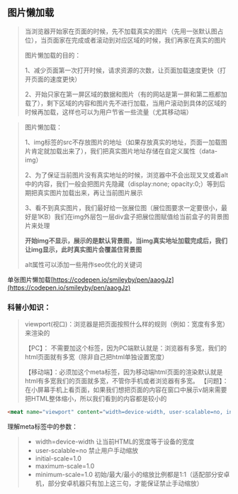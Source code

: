 ## 图片懒加载

> 当浏览器开始家在页面的时候，先不加载真实的图片（先用一张默认图占位），当页面家在完成或者滚动到对应区域的时候，我们再家在真实的图片
> 
> 图片懒加载的目的：
> 
> 1、减少页面第一次打开时候，请求资源的次数，让页面加载速度更快（打开页面的速度更快）
> 
> 2、开始只家在第一屏区域的数据和图片（有的网站是第一屏和第二瓶都加载了），剩下区域的内容和图片先不进行加载，当用户滚动到具体的区域的时候再加载，这样也可以为用户节省一些流量（尤其移动端）

> 图片懒加载：
> 
> 1、img标签的src不存放图片的地址（如果存放真实的地址，页面一加载图片肯定就加载出来了），我们把真实图片地址存储在自定义属性（data-img）
> 
> 2、为了保证当前图片没有真实地址的时候，浏览器中不会出现叉叉或着alt中的内容，我们一般会把图片先隐藏（display:none; opacity:0;）等到后期把真实图片加载出来，再让当前图片展示
> 
> 3、看不到真实图片，我们最好给一张展位图（展位图要求一定要很小，最好是1KB）我们在img外层包一层div盒子把展位图赋值给当前盒子的背景图片来处理
> 
> **开始img不显示，展示的是默认背景图，当img真实地址加载完成后，我们让img显示，此时真实图片会覆盖住背景图**
> 
> alt属性可以添加一些用作seo优化的关键词

单张图片懒加载[https://codepen.io/smileyby/pen/aaogJz](https://codepen.io/smileyby/pen/aaogJz)

### 科普小知识：

> viewport(视口)：浏览器是把页面按照什么样的规则（例如：宽度有多宽）来渲染的
> 
> 【PC】： 不需要加这个标签，因为PC端默认就是：浏览器有多宽，我们的html页面就有多宽（除非自己把html单独设置宽度）
> 
> 【移动端】：必须加这个meta标签，因为移动端html页面的渲染默认就是html有多宽我们的页面就多宽，不管你手机或者浏览器有多宽。
> 【问题】：在小屏幕手机上看页面，如果我们想把页面的内容在窗口中展示v胡来需要把HTML整体缩小，所以我们看到的内容都是较小的

```html
<meat name="viewport" content="width=device-width, user-scalable=no, initial-scale=1.0, maximum-scale=1.0, minimum-scale=1.0">
```

理解meta标签中的参数：

> + width=device-width 让当前HTML的宽度等于设备的宽度
> + user-scalable=no 禁止用户手动缩放
> + initial-scale=1.0
> + maximum-scale=1.0
> + minimum-scale=1.0 初始/最大/最小的缩放比例都是1:1（适配部分安卓机，部分安卓机器只有加上这三句，才能保证禁止手动缩放）